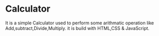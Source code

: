 # Calculator

It is a simple Calculator used to perform some arithmatic operation like Add,subtract,Divide,Multiply.
it is build with HTML,CSS & JavaScript.

